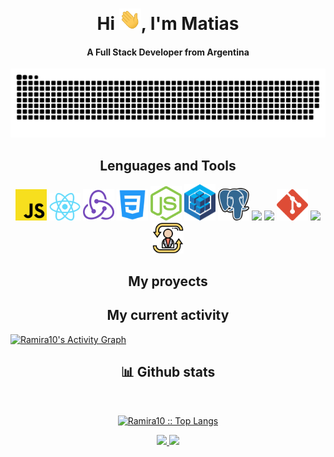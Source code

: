 <div align="center">
<h1 align="center">Hi <img width="35" src="https://github.com/1999AZZAR/1999AZZAR/blob/main/resources/img/waving.gif">, I'm Matias</h1>
<h4 align="center">A Full Stack Developer from Argentina</h4>
</div>

<div align="center">
  <a>
  <img  src="https://github.com/Ramira10/Ramira10/blob/main/grid-snake.svg"
       alt="snake" /></a>
</div>

<h2 align="center"> Lenguages and Tools </h2>
<div align="center">
<img width="50px" heigth="50px" src="https://raw.githubusercontent.com/Ramira10/Ramira10/a7c9f90315ddd998b2784eda7bdc1cd2f4c36d4e/iconos/Unofficial_JavaScript_logo_2.svg.png" />
<img width="50px" heigth="50px" src="https://github.com/Ramira10/Ramira10/blob/main/iconos/1200px-React.svg.png" />
<img width="50px" heigth="50px" src="https://github.com/Ramira10/Ramira10/blob/main/iconos/5848309bcef1014c0b5e4a9a%20(2).png" />
<img width="50px" heigth="50px" src="https://github.com/Ramira10/Ramira10/blob/main/iconos/4202020css3htmllogosocialsocialmedia-115668_115633.png" />
<img width="50px" heigth="50px" src="https://raw.githubusercontent.com/Ramira10/Ramira10/22a9b8b00d138b6424656da88b6bf823013ef281/iconos/nodejs-icon-logo.png" />
<img width="50px" heigth="50px" src="https://github.com/Ramira10/Ramira10/blob/main/iconos/58482ee4cef1014c0b5e4a75%20(1).png" />
<img width="50px" heigth="50px" src="https://github.com/Ramira10/Ramira10/blob/main/iconos/584815fdcef1014c0b5e497a.png" />
<img width="50px" heigth="50px" src="https://img.icons8.com/color/480/material-ui.png" />
<img width="50px" heigth="50px" src="https://upload.wikimedia.org/wikipedia/commons/thumb/b/b2/Bootstrap_logo.svg/602px-Bootstrap_logo.svg.png" />
<img width="50px" heigth="50px" src="https://github.com/Ramira10/Ramira10/blob/main/iconos/5847f981cef1014c0b5e48be.png" />
<img width="50px" heigth="50px" src="https://icones.pro/wp-content/uploads/2021/06/symbole-github-violet.png" />
<img width="50px" heigth="50px" src="https://github.com/Ramira10/Ramira10/blob/main/iconos/1933998.png" />
</div>

<h2 align="center"> My proyects </h2>


<h2 align="center"> My current activity </h2>
<a href="https://github.com/ashutosh00710/github-readme-activity-graph"><img alt="Ramira10's Activity Graph" src="https://activity-graph.herokuapp.com/graph/?username=Ramira10&bg_color=000&color=fff&line=00E676&point=fff&hide_border=true" /></a>

  <div>
    <h2 align="center"> 📊 Github stats </h2>
      <br/>
        <p align="center">
          <a href="https://github.com/Ramira10">
          <img src="https://github-readme-stats.vercel.app/api/top-langs/?username=Ramira10&hide=html&layout=compact&theme=dark" alt="Ramira10 :: Top Langs" /></a>
        </p>
        <p align="center">
          <a href="https://github.com/Ramira10">
          <img width="49.5%" src="https://github-readme-stats.vercel.app/api?username=Ramira10&theme=dark&show_icons=true" />
          <img width="49.5%" src="https://github-readme-streak-stats.herokuapp.com/?user=Ramira10&theme=dark" />
          </a>
       </p>
     <br>
  </div> 
